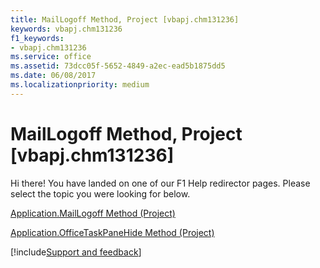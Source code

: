 ```yaml
---
title: MailLogoff Method, Project [vbapj.chm131236]
keywords: vbapj.chm131236
f1_keywords:
- vbapj.chm131236
ms.service: office
ms.assetid: 73dcc05f-5652-4849-a2ec-ead5b1875dd5
ms.date: 06/08/2017
ms.localizationpriority: medium
---
```



# MailLogoff Method, Project [vbapj.chm131236]

Hi there! You have landed on one of our F1 Help redirector pages. Please select the topic you were looking for below.

[Application.MailLogoff Method (Project)](https://msdn.microsoft.com/library/e8634331-404c-6e01-4ce9-2dac8dcf364c%28Office.15%29.aspx)

[Application.OfficeTaskPaneHide Method (Project)](https://msdn.microsoft.com/library/51ed3c6b-b938-a128-cb27-8f6c2330963f%28Office.15%29.aspx)

[!include[Support and feedback](~/includes/feedback-boilerplate.md)]